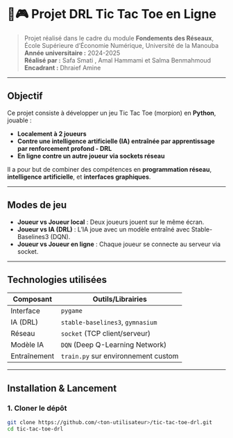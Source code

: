 # 🧠🎮 Projet DRL Tic Tac Toe en Ligne

> Projet réalisé dans le cadre du module **Fondements des Réseaux**, École Supérieure d’Économie Numérique, Université de la Manouba  
> **Année universitaire :** 2024-2025  
> **Réalisé par :** Safa Smati , Amal Hammami et Salma Benmahmoud
> **Encadrant :** Dhraief Amine

---

## Objectif

Ce projet consiste à développer un jeu Tic Tac Toe (morpion) en **Python**, jouable :
- **Localement à 2 joueurs**
- **Contre une intelligence artificielle (IA) entraînée par apprentissage par renforcement profond - DRL**
- **En ligne contre un autre joueur via sockets réseau**

Il a pour but de combiner des compétences en **programmation réseau**, **intelligence artificielle**, et **interfaces graphiques**.

---

##  Modes de jeu

-  **Joueur vs Joueur local** : Deux joueurs jouent sur le même écran.
-  **Joueur vs IA (DRL)** : L’IA joue avec un modèle entraîné avec Stable-Baselines3 (DQN).
-  **Joueur vs Joueur en ligne** : Chaque joueur se connecte au serveur via socket.

---

##  Technologies utilisées

| Composant         | Outils/Librairies                     |
|-------------------|---------------------------------------|
| Interface         | `pygame`                              |
| IA (DRL)          | `stable-baselines3`, `gymnasium`      |
| Réseau            | `socket` (TCP client/serveur)         |
| Modèle IA         | `DQN` (Deep Q-Learning Network)       |
| Entraînement      | `train.py` sur environnement custom   |

---

## Installation & Lancement

### 1. Cloner le dépôt
```bash
git clone https://github.com/<ton-utilisateur>/tic-tac-toe-drl.git
cd tic-tac-toe-drl
